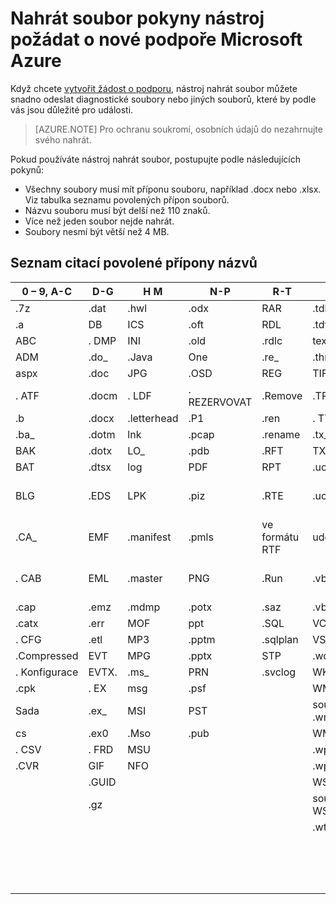 <properties
    pageTitle="Nové podpoře Microsoft Azure požádat o nahrát soubor pokyny nástroj | Microsoft Azure"
    description="Popisuje pravidla platí při použití Microsoft Azure novou žádost o podporu nahrát soubor nástroje"
    services=""
    documentationCenter=""
    authors="genlin"
    manager="mbaldwin"
    editor=""
    tags="billing"
    />

<tags
  ms.service="billing"
    ms.workload="na"
    ms.tgt_pltfrm="na"
    ms.devlang="na"
    ms.topic="article"
    ms.date="10/13/2016"
    ms.author="genli"/>

# <a name="microsoft-azure-new-support-request-file-upload-utility-guidelines"></a>Nahrát soubor pokyny nástroj požádat o nové podpoře Microsoft Azure

Když chcete [vytvořit žádost o podporu](https://portal.azure.com/#create/Microsoft.Support), nástroj nahrát soubor můžete snadno odeslat diagnostické soubory nebo jiných souborů, které by podle vás jsou důležité pro události.  

>[AZURE.NOTE] Pro ochranu soukromí, osobních údajů do nezahrnujte svého nahrát.

Pokud používáte nástroj nahrát soubor, postupujte podle následujících pokynů:

- Všechny soubory musí mít příponu souboru, například .docx nebo .xlsx. Viz tabulka seznamu povolených přípon souborů.
- Názvu souboru musí být delší než 110 znaků.
- Více než jeden soubor nejde nahrát.
- Soubory nesmí být větší než 4 MB.

## <a name="table-of-the-allowed-file-name-extensions"></a>Seznam citací povolené přípony názvů

| 0 – 9, A-C    | D-G   | H M         | N-P   | R-T      | U-W        | X-Z     |
|-------------|-------|-------------|-------|----------|------------|---------|
| .7z         | .dat  | .hwl        | .odx  | RAR     | .tdb       | .xlam   |
| .a          | DB   | ICS        | .oft  | RDL     | .tdf       | .xlr    |
| ABC        | . DMP  | INI        | .old  | .rdlc    | text      | XLS    |
| ADM        | .do_  | .Java       | One  | .re_     | .thmx      | XLSB   |
| aspx       | .doc  | JPG        | .OSD  | REG     | TIF       | .xlsm   |
| . ATF        | .docm | . LDF        | . REZERVOVAT  | .Remove  | .TRC       | XLSX   |
| .b          | .docx | .letterhead | .P1   | .ren     | . TTD       | .xlt    |
| .ba_        | .dotm | lnk        | .pcap | .rename  | .tx_       | .xltx   |
| BAK        | .dotx | LO_        | .pdb  | .RFT     | TXT       | XML    |
| BAT        | .dtsx | log        | PDF  | RPT     | .uccapilog | .XMLA   |
| BLG        | .EDS  | LPK        | .piz  | .RTE     | .uccplog   | ve formátu XPS    |
| .CA_        | EMF  | .manifest   | .pmls | ve formátu RTF     | udcx      | .xsd    |
| . CAB        | EML  | .master     | PNG  | .Run     | .vb_       | s příponou XSN    |
| .cap        | .emz  | .mdmp       | .potx | .saz     | .vbs_      | .xxx    |
| .catx       | .err  | MOF        | ppt  | .SQL     | VCF       | .z_     |
| . CFG        | .etl  | MP3        | .pptm | .sqlplan | VSD       | .z01    |
| .Compressed | EVT  | MPG        | .pptx | STP     | .wdb       | .z02    |
| . Konfigurace     | EVTX. | .ms_        | PRN  | .svclog  | WKS       | .zi     |
| .cpk        | . EX   | msg        | .psf  |          | WMA       | .zi_    |
| Sada        | .ex_  | MSI        | PST  |          | soubor .wmv       | ZIP    |
| cs         | .ex0  | .Mso        | .pub  |          | WMZ       | .zip_   |
| . CSV        | . FRD  | MSU        |       |          | .wps       | .zipp   |
| .CVR        | GIF  | NFO        |       |          | .wpt       | .zipped |
|             | .GUID |             |       |          | WSDL      | .zippy  |
|             | .gz   |             |       |          | soubor WSP       | .zipx   |
|             |       |             |       |          | .wtl       | .zit    |
|             |       |             |       |          |            | .Zix    |
|             |       |             |       |          |            | s příponou ZZZ    |
